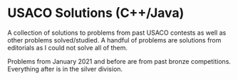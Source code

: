 # USACO Solutions (C++/Java)
A collection of solutions to problems from past USACO contests as well as other problems
solved/studied. A handful of problems are solutions from editorials as I could not solve all of them.

Problems from January 2021 and before are from past bronze competitions. Everything after is in the silver division.
